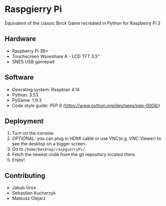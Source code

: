 # Raspgierry Pi
Equivalent of the classic Brick Game recreated in Python for Raspberry Pi 3

## Hardware

* Raspberry Pi 3B+
* Touchscreen Waveshare A - LCD TFT 3.5"
* SNES USB gamepad

## Software

* Operating system: Raspbian 4.14
* Python: 3.53
* PyGame: 1.9.3
* Code style guide: PEP 8 (https://www.python.org/dev/peps/pep-0008/) 

## Deployment

1. Turn on the console.
2. *OPTIONAL:* you can plug in HDMI cable or use VNC(e.g. VNC Viewer) to see the desktop on a bigger screen.
3. Go to `/home/Desktop/raspgierryPi/`.
4. Fetch the newest code from the git repository located there.
5. Enjoy!

## Contributing

* Jakub Gros
* Sebastian Kucharzyk
* Mateusz Olejarz
